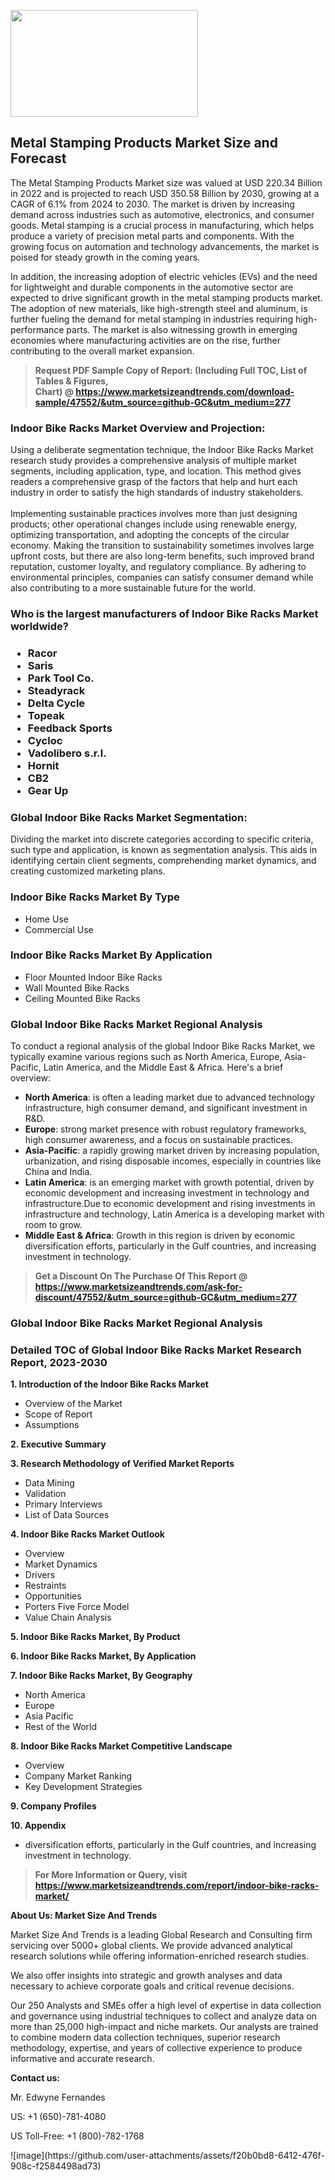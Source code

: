 <p><img class="alignnone size-medium wp-image-20088" src="https://ffe5etoiles.com/wp-content/uploads/2024/12/MST1-300x171.png" alt="" width="300" height="171" /></p><h2>Metal Stamping Products Market Size and Forecast</h2><p>The Metal Stamping Products Market size was valued at USD 220.34 Billion in 2022 and is projected to reach USD 350.58 Billion by 2030, growing at a CAGR of 6.1% from 2024 to 2030. The market is driven by increasing demand across industries such as automotive, electronics, and consumer goods. Metal stamping is a crucial process in manufacturing, which helps produce a variety of precision metal parts and components. With the growing focus on automation and technology advancements, the market is poised for steady growth in the coming years.</p><p>In addition, the increasing adoption of electric vehicles (EVs) and the need for lightweight and durable components in the automotive sector are expected to drive significant growth in the metal stamping products market. The adoption of new materials, like high-strength steel and aluminum, is further fueling the demand for metal stamping in industries requiring high-performance parts. The market is also witnessing growth in emerging economies where manufacturing activities are on the rise, further contributing to the overall market expansion.</p></p><blockquote id="" class=""><strong>Request PDF Sample Copy of Report: (Including Full TOC, List of Tables &amp; Figures, Chart)&nbsp;@&nbsp;<strong><a href="https://www.marketsizeandtrends.com/download-sample/47552/&utm_source=github-GC&utm_medium=277" target="_blank">https://www.marketsizeandtrends.com/download-sample/47552/&utm_source=github-GC&utm_medium=277</a></strong></strong></blockquote><h3 id="" class="">Indoor Bike Racks Market&nbsp;Overview and Projection:</h3><p id="" class="">Using a deliberate segmentation technique, the Indoor Bike Racks Market research study provides a comprehensive analysis of multiple market segments, including application, type, and location. This method gives readers a comprehensive grasp of the factors that help and hurt each industry in order to satisfy the high standards of industry stakeholders. <br /> <br />Implementing sustainable practices involves more than just designing products; other operational changes include using renewable energy, optimizing transportation, and adopting the concepts of the circular economy. Making the transition to sustainability sometimes involves large upfront costs, but there are also long-term benefits, such improved brand reputation, customer loyalty, and regulatory compliance. By adhering to environmental principles, companies can satisfy consumer demand while also contributing to a more sustainable future for the world.</p><h3 id="" class="">Who is the largest manufacturers of&nbsp;Indoor Bike Racks Market worldwide?</h3><h3 class=""><p><ul><li>Racor </li><li> Saris </li><li> Park Tool Co. </li><li> Steadyrack </li><li> Delta Cycle </li><li> Topeak </li><li> Feedback Sports </li><li> Cycloc </li><li> Vadolibero s.r.l. </li><li> Hornit </li><li> CB2 </li><li> Gear Up</li></ul></p></h3><h3 id="" class="">Global&nbsp;Indoor Bike Racks Market Segmentation:</h3><p id="" class="">Dividing the market into discrete categories according to specific criteria, such type and application, is known as segmentation analysis. This aids in identifying certain client segments, comprehending market dynamics, and creating customized marketing plans.</p><h3 id="" class="">Indoor Bike Racks Market&nbsp;By Type</h3><p><p><ul><li>Home Use </li><li> Commercial Use</p></li></ul></p></p><h3 id="" class="">Indoor Bike Racks Market&nbsp;By Application</h3><p class=""><p><ul><li>Floor Mounted Indoor Bike Racks </li><li> Wall Mounted Bike Racks </li><li> Ceiling Mounted Bike Racks</li></ul></p></p><h3 id="" class="">Global Indoor Bike Racks Market Regional Analysis</h3><p id="" class="">To conduct a regional analysis of the global Indoor Bike Racks Market, we typically examine various regions such as North America, Europe, Asia-Pacific, Latin America, and the Middle East &amp; Africa. Here's a brief overview:</p><ul><li><strong>North America</strong>: is often a leading market due to advanced technology infrastructure, high consumer demand, and significant investment in R&amp;D.</li><li><strong>Europe</strong>: strong market presence with robust regulatory frameworks, high consumer awareness, and a focus on sustainable practices.</li><li><strong>Asia-Pacific</strong>: a rapidly growing market driven by increasing population, urbanization, and rising disposable incomes, especially in countries like China and India.</li><li><strong>Latin America</strong>: is an emerging market with growth potential, driven by economic development and increasing investment in technology and infrastructure.Due to economic development and rising investments in infrastructure and technology, Latin America is a developing market with room to grow.</li><li><strong>Middle East &amp; Africa</strong>: Growth in this region is driven by economic diversification efforts, particularly in the Gulf countries, and increasing investment in technology.</li></ul><blockquote id="" class=""><strong>Get a Discount On The Purchase Of This Report @ <strong><a href="https://www.marketsizeandtrends.com/ask-for-discount/47552/&utm_source=github-GC&utm_medium=277" target="_blank">https://www.marketsizeandtrends.com/ask-for-discount/47552/&utm_source=github-GC&utm_medium=277</a></strong></strong></blockquote><h3 id="" class="">Global Indoor Bike Racks Market Regional Analysis</h3><h3 id="" class="">Detailed TOC of Global Indoor Bike Racks Market Research Report, 2023-2030</h3><p id="" class=""><strong>1. Introduction of the Indoor Bike Racks Market</strong></p><ul><li>Overview of the Market</li><li>Scope of Report</li><li>Assumptions</li></ul><p id="" class=""><strong>2. Executive Summary</strong></p><p id="" class=""><strong>3. Research Methodology of Verified Market Reports</strong></p><ul><li>Data Mining</li><li>Validation</li><li>Primary Interviews</li><li>List of Data Sources</li></ul><p id="" class=""><strong>4. Indoor Bike Racks Market Outlook</strong></p><ul><li>Overview</li><li>Market Dynamics</li><li>Drivers</li><li>Restraints</li><li>Opportunities</li><li>Porters Five Force Model</li><li>Value Chain Analysis</li></ul><p id="" class=""><strong>5. Indoor Bike Racks Market, By Product</strong></p><p id="" class=""><strong>6. Indoor Bike Racks Market, By Application</strong></p><p id="" class=""><strong>7. Indoor Bike Racks Market, By Geography</strong></p><ul><li>North America</li><li>Europe</li><li>Asia Pacific</li><li>Rest of the World</li></ul><p id="" class=""><strong>8. Indoor Bike Racks Market Competitive Landscape</strong></p><ul><li>Overview</li><li>Company Market Ranking</li><li>Key Development Strategies</li></ul><p id="" class=""><strong>9. Company Profiles</strong></p><p id="" class=""><strong>10. Appendix</strong></p><ul><li>diversification efforts, particularly in the Gulf countries, and increasing investment in technology.</li></ul><blockquote id="" class=""><strong>For More Information or Query, visit <strong><strong><a href="https://www.marketsizeandtrends.com/report/indoor-bike-racks-market/" target="_blank">https://www.marketsizeandtrends.com/report/indoor-bike-racks-market/</a></strong></strong></strong></blockquote><p id="" class=""><strong>About Us: Market Size And Trends</strong></p><p id="" class="">Market Size And Trends is a leading Global Research and Consulting firm servicing over 5000+ global clients. We provide advanced analytical research solutions while offering information-enriched research studies.</p><p id="" class="">We also offer insights into strategic and growth analyses and data necessary to achieve corporate goals and critical revenue decisions.</p><p id="" class="">Our 250 Analysts and SMEs offer a high level of expertise in data collection and governance using industrial techniques to collect and analyze data on more than 25,000 high-impact and niche markets. Our analysts are trained to combine modern data collection techniques, superior research methodology, expertise, and years of collective experience to produce informative and accurate research.</p><p id="" class=""><strong>Contact us:</strong></p><p id="" class="">Mr. Edwyne Fernandes</p><p id="" class="">US: +1 (650)-781-4080</p><p id="" class="">US Toll-Free: +1 (800)-782-1768</p>
![image](https://github.com/user-attachments/assets/f20b0bd8-6412-476f-908c-f2584498ad73)
